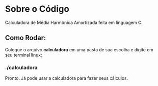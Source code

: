 # Sobre o Código
Calculadora de Média Harmônica Amortizada feita em linguagem C.

## Como Rodar:
Coloque o arquivo **calculadora** em uma pasta de sua escolha e digite em seu terminal linux:<br>
### ./calculadora

Pronto. Já pode usar a calculadora para fazer seus cálculos.